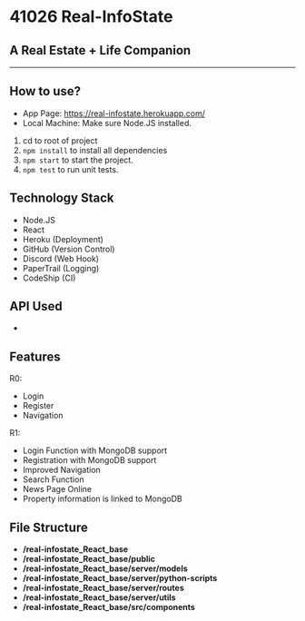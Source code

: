 # 41026 Real-InfoState

## A Real Estate + Life Companion 
<hr>

## How to use? 
- App Page: https://real-infostate.herokuapp.com/
- Local Machine: Make sure Node.JS installed. 
1. cd to root of project
2. `npm install` to install all dependencies
3. `npm start` to start the project.
4. `npm test` to run unit tests.

## Technology Stack
- Node.JS
- React 
- Heroku (Deployment)
- GitHub (Version Control)
- Discord (Web Hook)
- PaperTrail (Logging)
- CodeShip (CI)

## API Used
- 


## Features
R0:
- Login 
- Register
- Navigation 
 
R1:
- Login Function with MongoDB support
- Registration with MongoDB support
- Improved Navigation
- Search Function
- News Page Online
- Property information is linked to MongoDB 


## File Structure
- **/real-infostate_React_base**
- **/real-infostate_React_base/public**
- **/real-infostate_React_base/server/models**
- **/real-infostate_React_base/server/python-scripts**
- **/real-infostate_React_base/server/routes**
- **/real-infostate_React_base/server/utils**
- **/real-infostate_React_base/src/components**
